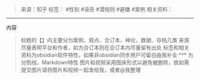 > 来源：知乎
> 标签： #性别 #诬告 #潜规则 #避嫌  #案例
> 相关资料：
***
内容
> 标题的【】内主要分为案例、观点、合订本、神论、数据、存档几类
> 来源尽量表明平台和作者，如为合订本则在合订本内尽量留有出处
> 标签和相关资料为obsidian软件特性，如果非obsidian同步用户可留白由我补全
> *** 为分割线，Markdown特性
> 图片和视频采用图床形式以避免被删除，故如需提交图片请将图片和视频一起发给我，或者@我整理